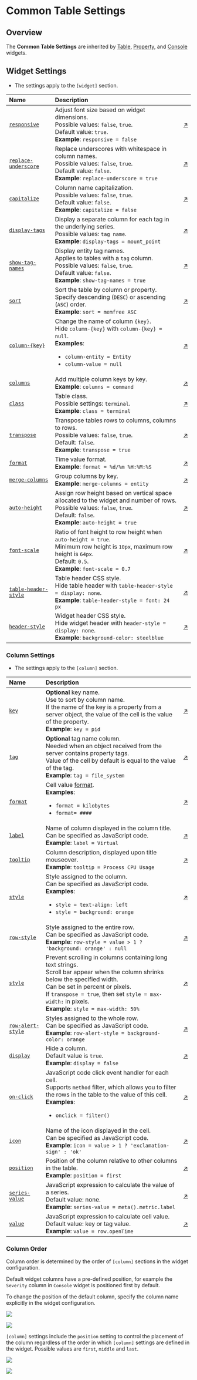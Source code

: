 # Common Table Settings

## Overview

The **Common Table Settings** are inherited by [Table](../series-table/README.md), [Property](../property-table/README.md), and [Console](../alert-table/README.md) widgets.

## Widget Settings

* The settings apply to the `[widget]` section.

Name | Description | &nbsp;
:--|:--|:--
<a name="responsive"></a>[`responsive`](#responsive)| Adjust font size based on widget dimensions.<br>Possible values: `false`, `true`.<br>Default value: `true`.<br>**Example**: `responsive = false`| [↗](https://apps.axibase.com/chartlab/c862e097)
<a name="replace-underscore"></a>[`replace-underscore`](#replace-underscore)| Replace underscores with whitespace in column names.<br>Possible values: `false`, `true`.<br>Default value: `false`.<br>**Example**: `replace-underscore = true`| [↗](https://apps.axibase.com/chartlab/47565e08)
<a name="capitalize"></a>[`capitalize`](#capitalize)| Column name capitalization.<br>Possible values: `false`, `true`.<br>Default value: `false`.<br>**Example**: `capitalize = false`| [↗](https://apps.axibase.com/chartlab/b04865b4)
<a name="display-tags"></a>[`display-tags`](#display-tags)| Display a separate column for each tag in the underlying series.<br>Possible values: `tag name`.<br>**Example**: `display-tags = mount_point`| [↗](https://apps.axibase.com/chartlab/220498ff)
<a name="show-tag-names"></a>[`show-tag-names`](#show-tag-names)| Display entity tag names.<br>Applies to tables with a `tag` column.<br>Possible values: `false`, `true`.<br>Default value: `false`.<br>**Example**: `show-tag-names = true`| [↗](https://apps.axibase.com/chartlab/4afb9290)
<a name="sort"></a>[`sort`](#sort)| Sort the table by column or property.<br>Specify descending (`DESC`) or ascending (`ASC`) order.<br>**Example**: `sort = memfree ASC`| [↗](https://apps.axibase.com/chartlab/4ec19a01)
<a name="column-key"></a>[`column-{key}`](#column-key)| Change the name of column `{key}`.<br>Hide `column-{key}` with `column-{key} = null`.<br>**Examples**:<ul><li>`column-entity = Entity`</li><li>`column-value = null`</li></ul>| [↗](https://apps.axibase.com/chartlab/77a78ad8)
<a name="columns"></a>[`columns`](#columns)| Add multiple column keys by key.<br>**Example**: `columns = command`| [↗](https://apps.axibase.com/chartlab/d7c8ed94)
<a name="class"></a>[`class`](#class)| Table class.<br>Possible settings: `terminal`.<br>**Example**: `class = terminal` | [↗](https://apps.axibase.com/chartlab/a535ad11)
<a name="transpose"></a>[`transpose`](#transpose)| Transpose tables rows to columns, columns to rows.<br>Possible values: `false`, `true`.<br>Default: `false`.<br>**Example**: `transpose = true`| [↗](https://apps.axibase.com/chartlab/fe7940e7)
<a name="format"></a>[`format`](#format)| Time value format.<br>**Example**: `format = %d/%m %H:%M:%S`| [↗](https://apps.axibase.com/chartlab/d9abcd33)
<a name="merge-columns"></a>[`merge-columns`](#merge-columns)| Group columns by key.<br>**Example**: `merge-columns = entity`| [↗](https://apps.axibase.com/chartlab/cd464c8e)
<a name="auto-height"></a>[`auto-height`](#auto-height)| Assign row height based on vertical space allocated to the widget and number of rows.<br>Possible values: `false`, `true`.<br>Default: `false`.<br>**Example**: `auto-height = true`| [↗](https://apps.axibase.com/chartlab/8cef1677)
<a name="font-scale"></a>[`font-scale`](#font-scale)| Ratio of font height to row height when `auto-height = true`.<br>Minimum row height is `10px`, maximum row height is `64px`.<br>Default: `0.5`.<br>**Example**: `font-scale = 0.7`| [↗](https://apps.axibase.com/chartlab/ed4d8748)
<a name="table-header-style"></a>[`table-header-style`](#table-header-style)| Table header CSS style.<br>Hide table header with `table-header-style = display: none`.<br>**Example**: `table-header-style = font: 24 px`| [↗](https://apps.axibase.com/chartlab/1a277cd8)
<a name="header-style"></a>[`header-style`](#header-style)| Widget header CSS style.<br>Hide widget header with `header-style = display: none`.<br>**Example**: `background-color: steelblue`| [↗](https://apps.axibase.com/chartlab/343efa22)

### Column Settings

* The settings apply to the `[column]` section.

Name | Description | &nbsp;
:--|:--|:--
<a name="key"></a>[`key`](#key)|**Optional** key name.<br>Use to sort by column name.<br>If the name of the key is a property from a server object, the value of the cell is the value of the property.<br>**Example**: `key = pid`| [↗](https://apps.axibase.com/chartlab/79cde58f)
<a name="tag"></a>[`tag`](#tag)|**Optional** tag name column.<br>Needed when an object received from the server contains property tags.<br>Value of the cell by default is equal to the value of the tag.<br>**Example**: `tag = file_system`|[↗](https://apps.axibase.com/chartlab/f9ddebdb/2/)
<a name="format"></a>[`format`](#format)|Cell value [format](../../syntax/format-settings.md).<br>**Examples**:<ul><li>`format = kilobytes`</li><li>`format= ####`</li></ul>|[↗](https://apps.axibase.com/chartlab/95bd95be/8/)
<a name="label"></a>[`label`](#label)| Name of column displayed in the column title.<br>Can be specified as JavaScript code.<br>**Example**: `label = Virtual`| [↗](https://apps.axibase.com/chartlab/95bd95be/8/)
<a name="tooltip"></a>[`tooltip`](#tooltip)|Column description, displayed upon title mouseover.<br>**Example**: `tooltip = Process CPU Usage`|[↗](https://apps.axibase.com/chartlab/95bd95be/9/)
<a name="style"></a>[`style`](#style)|Style assigned to the column.<br>Can be specified as JavaScript code.<br>**Examples**:<ul><li>`style = text-align: left`</li><li>`style = background: orange`</li></ul>|[↗](https://apps.axibase.com/chartlab/95bd95be/23/)
<a name="row-style"></a>[`row-style`](#row-style)|Style assigned to the entire row.<br>Can be specified as JavaScript code.<br>**Example**: `row-style = value > 1 ? 'background: orange' : null`|[↗](https://apps.axibase.com/chartlab/95bd95be/24/)
<a name="style"></a>[`style`](#style)|Prevent scrolling in columns containing long text strings.<br>Scroll bar appear when the column shrinks below the specified width.<br>Can be set in percent or pixels.<br>If `transpose = true`, then set `style = max-width:` in pixels.<br>**Example**: `style = max-width: 50%`|[↗](https://apps.axibase.com/chartlab/681f535a/11/)
<a name="row-alert-style"></a>[`row-alert-style`](#row-alert-style)|Styles assigned to the whole row.<br>Can be specified as JavaScript code.<br>**Example**: `row-alert-style = background-color: orange`|[↗](https://apps.axibase.com/chartlab/95bd95be/12/)
<a name="display"></a>[`display`](#display)| Hide a column.<br>Default value is `true`.<br>**Example**: `display = false`| [↗](https://apps.axibase.com/chartlab/95bd95be/13/)
<a name="on-click"></a>[`on-click`](#on-click)|JavaScript code click event handler for each cell.<br>Supports `method` filter, which allows you to filter the rows in the table to the value of this cell.<br>**Examples**:<ul><li>`onclick = filter()`</li></ul>|[↗](https://apps.axibase.com/chartlab/95bd95be/15/)
<a name="icon"></a>[`icon`](#icon)|Name of the icon displayed in the cell.<br>Can be specified as JavaScript code.<br>**Example**: `icon = value > 1 ? 'exclamation-sign' : 'ok'`|[↗](https://apps.axibase.com/chartlab/95bd95be/25)
<a name="position"></a>[`position`](#position)|Position of the column relative to other columns in the table.<br>**Example**: `position = first`|[↗](https://apps.axibase.com/chartlab/d77c0677/6/)
<a name="series-value"></a>[`series-value`](#series-value) | JavaScript expression to calculate the value of a series.<br>Default value: none.<br>**Example**: `series-value = meta().metric.label` | [↗](https://trends.axibase.com/2d7e442b )
<a name="value"></a>[`value`](#value)|JavaScript expression to calculate cell value.<br>Default value: key or tag value.<br>**Example**: `value = row.openTime`|[↗](https://apps.axibase.com/chartlab/95bd95be/7/)

### Column Order

Column order is determined by the order of `[column]` sections in the widget configuration.

Default widget columns have a pre-defined position, for example the `Severity` column in `Console` widget is positioned first by default.

To change the position of the default column, specify the column name explicitly in the widget configuration.

![](./images/column-order-example-1.png)

[![](../../images/button.png)](https://apps.axibase.com/chartlab/3c57bf69)

`[column]` settings include the `position` setting to control the placement of the column regardless of the order in which `[column]` settings are defined in the widget. Possible values are `first`, `middle` and `last`.

![](./images/column-order-example-1.png)

[![](../../images/button.png)](https://apps.axibase.com/chartlab/163a8733)
